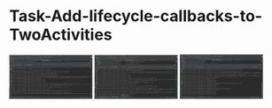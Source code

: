 # Task-Add-lifecycle-callbacks-to-TwoActivities

<img src="Screenshot1.png" width="150">

<img src="Screenshot2.png" width="150">

<img src="Screenshot3.png" width="150">
